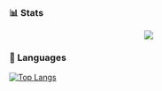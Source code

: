 ### 📊 Stats
<p align="center"><a href="https://github.com/anuraghazra/github-readme-stats">
  <img align="center" src="https://github-readme-stats.vercel.app/api?username=KimDog-Studios&show_icons=true&theme=tokyonight" />
</a></p>

### 🧰 Languages
[![Top Langs](https://github-readme-stats.vercel.app/api/top-langs/?username=KimDog-Studios&layout=donut)](https://github.com/anuraghazra/github-readme-stats)
